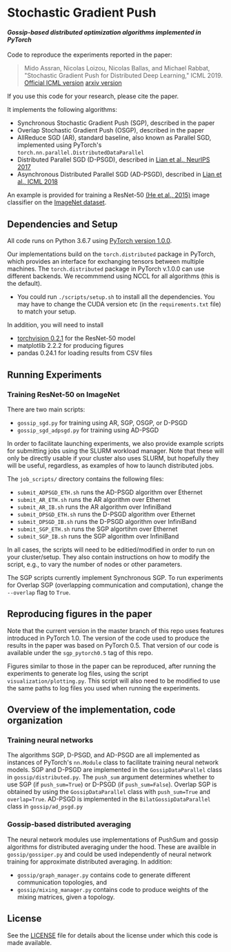 # Stochastic Gradient Push
#### *Gossip-based distributed optimization algorithms implemented in PyTorch*

Code to reproduce the experiments reported in the paper:
> Mido Assran, Nicolas Loizou, Nicolas Ballas, and Michael Rabbat, "Stochastic Gradient Push for Distributed Deep Learning," ICML 2019. [Official ICML version](http://proceedings.mlr.press/v97/assran19a.html) [arxiv version](https://arxiv.org/abs/1811.10792)

If you use this code for your research, please cite the paper.

It implements the following algorithms:
* Synchronous Stochastic Gradient Push (SGP), described in the paper
* Overlap Stochastic Gradient Push (OSGP), described in the paper
* AllReduce SGD (AR), standard baseline, also known as Parallel SGD, implemented using PyTorch's `torch.nn.parallel.DistributedDataParallel`
* Distributed Parallel SGD (D-PSGD), described in [Lian et al., NeurIPS 2017](https://arxiv.org/abs/1705.09056)
* Asynchronous Distributed Parallel SGD (AD-PSGD), described in [Lian et al., ICML 2018](https://arxiv.org/abs/1710.06952)

An example is provided for training a ResNet-50 [(He et al., 2015)](https://arxiv.org/abs/1512.03385) image classifier on the [ImageNet dataset](http://www.image-net.org/).

## Dependencies and Setup
All code runs on Python 3.6.7 using [PyTorch version 1.0.0](https://github.com/pytorch/pytorch/tree/v1.0.0).

Our implementations build on the `torch.distributed` package in PyTorch, which provides an interface for exchanging tensors between multiple machines. The `torch.distributed` package in PyTorch v.1.0.0 can use different backends. We recommmend using NCCL for all algorithms (this is the default).

* You could run `./scripts/setup.sh` to install all the dependencies. You may have to change the CUDA version etc  (in the `requirements.txt` file) to match your setup.

In addition, you will need to install
* [torchvision 0.2.1](https://github.com/pytorch/vision/tree/v0.2.1) for the ResNet-50 model
* matplotlib 2.2.2 for producing figures
* pandas 0.24.1 for loading results from CSV files

## Running Experiments
### Training ResNet-50 on ImageNet
There are two main scripts:
* `gossip_sgd.py` for training using AR, SGP, OSGP, or D-PSGD
* `gossip_sgd_adpsgd.py` for training using AD-PSGD

In order to facilitate launching experiments, we also provide example scripts for submitting jobs using the SLURM workload manager. Note that these will only be directly usable if your cluster also uses SLURM, but hopefully they will be useful, regardless, as examples of how to launch distributed jobs.

The `job_scripts/` directory contains the following files:
* `submit_ADPSGD_ETH.sh` runs the AD-PSGD algorithm over Ethernet
* `submit_AR_ETH.sh` runs the AR algorithm over Ethernet
* `submit_AR_IB.sh` runs the AR algorithm over InfiniBand
* `submit_DPSGD_ETH.sh` runs the D-PSGD algorithm over Ethernet
* `submit_DPSGD_IB.sh` runs the D-PSGD algorithm over InfiniBand
* `submit_SGP_ETH.sh` runs the SGP algortihm over Ethernet
* `submit_SGP_IB.sh` runs the SGP algorithm over InfiniBand

In all cases, the scripts will need to be editied/modified in order to run on your cluster/setup. They also contain instructions on how to modify the script, e.g., to vary the number of nodes or other parameters.

The SGP scripts currently implement Synchronous SGP. To run experiments for Overlap SGP (overlapping communication and computation), change the `--overlap` flag to `True`.

## Reproducing figures in the paper
Note that the current version in the master branch of this repo uses features introduced in PyTorch 1.0. The version of the code used to produce the results in the paper was based on PyTorch 0.5. That version of our code is available under the `sgp_pytorch0.5` tag of this repo.

Figures similar to those in the paper can be reproduced, after running the experiments to generate log files, using the script `visualization/plotting.py`. This script will also need to be modified to use the same paths to log files you used when running the experiments.

## Overview of the implementation, code organization
### Training neural networks
The algorithms SGP, D-PSGD, and AD-PSGD are all implemented as instances of PyTorch's `nn.Module` class to facilitate training neural network models. SGP and D-PSGD are implemented in the `GossipDataParallel` class in `gossip/distributed.py`. The `push_sum` argument determines whether to use SGP (if `push_sum=True`) or D-PSGD (if `push_sum=False`). Overlap SGP is obtained by using the `GossipDataParallel` class with `push_sum=True` and `overlap=True`. AD-PSGD is implemented in the `BilatGossipDataParallel` class in `gossip/ad_psgd.py`

### Gossip-based distributed averaging
The neural network modules use implementations of PushSum and gossip algorithms for distributed averaging under the hood. These are availble in `gossip/gossiper.py` and could be used independently of neural network training for approximate distributed averaging. In addition:
* `gossip/graph_manager.py` contains code to generate different communication topologies, and
* `gossip/mixing_manager.py` contains code to produce weights of the mixing matrices, given a topology.

## License
See the [LICENSE](./LICENSE) file for details about the license under which this code is made available.
